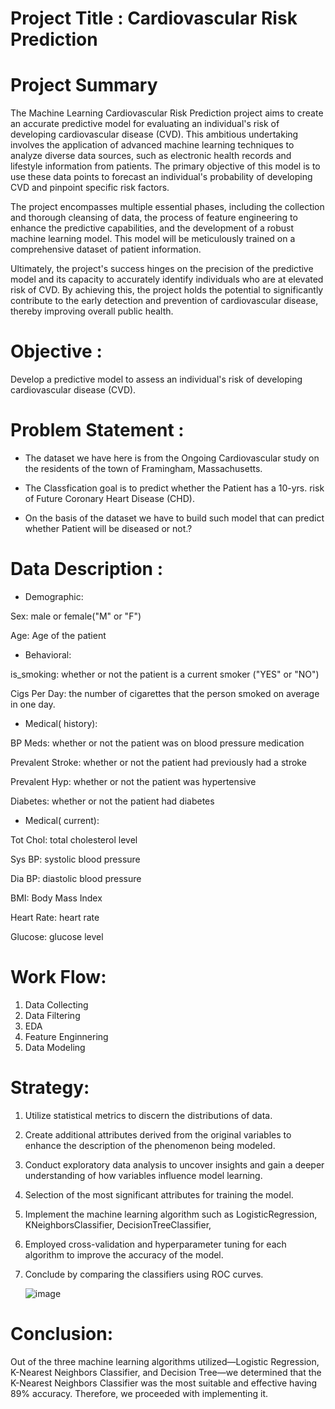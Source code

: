 

# Project Title : Cardiovascular Risk Prediction

# Project Summary

The Machine Learning Cardiovascular Risk Prediction project aims to create an accurate predictive model for evaluating an individual's risk of developing cardiovascular disease (CVD). This ambitious undertaking involves the application of advanced machine learning techniques to analyze diverse data sources, such as electronic health records and lifestyle information from patients. The primary objective of this model is to use these data points to forecast an individual's probability of developing CVD and pinpoint specific risk factors.

The project encompasses multiple essential phases, including the collection and thorough cleansing of data, the process of feature engineering to enhance the predictive capabilities, and the development of a robust machine learning model. This model will be meticulously trained on a comprehensive dataset of patient information.

Ultimately, the project's success hinges on the precision of the predictive model and its capacity to accurately identify individuals who are at elevated risk of CVD. By achieving this, the project holds the potential to significantly contribute to the early detection and prevention of cardiovascular disease, thereby improving overall public health.

# Objective :

Develop a predictive model to assess an individual's risk of developing cardiovascular disease (CVD).

# Problem Statement :
* The dataset we have here is from the Ongoing Cardiovascular study on the residents of the town of Framingham, Massachusetts.

* The Classfication goal is to predict whether the Patient has a 10-yrs. risk of Future Coronary Heart Disease (CHD).

* On the basis of the dataset we have to build such model that can predict whether Patient will be diseased or not.?

# Data Description :

* Demographic:

Sex: male or female("M" or "F")

Age: Age of the patient

* Behavioral:

is_smoking: whether or not the patient is a current smoker ("YES" or "NO")

Cigs Per Day: the number of cigarettes that the person smoked on average in one day.

* Medical( history):

BP Meds: whether or not the patient was on blood pressure medication

Prevalent Stroke: whether or not the patient had previously had a stroke

Prevalent Hyp: whether or not the patient was hypertensive

Diabetes: whether or not the patient had diabetes

* Medical( current):

Tot Chol: total cholesterol level

Sys BP: systolic blood pressure

Dia BP: diastolic blood pressure

BMI: Body Mass Index

Heart Rate: heart rate

Glucose: glucose level

# Work Flow:
1. Data Collecting
2. Data Filtering
3. EDA
4. Feature Enginnering
5. Data Modeling

# Strategy:
1. Utilize statistical metrics to discern the distributions of data.

2. Create additional attributes derived from the original variables to enhance the description of the phenomenon being modeled.

3. Conduct exploratory data analysis to uncover insights and gain a deeper understanding of how variables influence model learning.

4. Selection of the most significant attributes for training the model.

5. Implement the machine learning algorithm such as LogisticRegression, KNeighborsClassifier, DecisionTreeClassifier, 

6. Employed cross-validation and hyperparameter tuning for each algorithm to improve the accuracy of the model.

7. Conclude by comparing the classifiers using ROC curves.

   
   ![image](https://github.com/NikitaDash/Cardio-Vascular-Risk-Prediction-classification-project/assets/139312819/2139b661-4c2a-4625-a718-c3c8f974efed)

# Conclusion:

Out of the three machine learning algorithms utilized—Logistic Regression, K-Nearest Neighbors Classifier, and Decision Tree—we determined that the K-Nearest Neighbors Classifier was the most suitable and effective having 89% accuracy. Therefore, we proceeded with implementing it.



